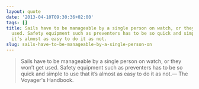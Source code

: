 ```yaml
---
layout: quote
date: '2013-04-10T09:30:36+02:00'
tags: []
title: Sails have to be manageable by a single person on watch, or they won’t get
  used. Safety equipment such as preventers has to be so quick and simple to use that
  it’s almost as easy to do it as not.
slug: sails-have-to-be-manageable-by-a-single-person-on
---
```

> Sails have to be manageable by a single person on watch, or they won’t get used. Safety equipment such as preventers has to be so quick and simple to use that it’s almost as easy to do it as not.&#8212; The Voyager's Handbook.
